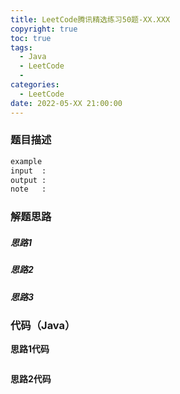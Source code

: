 ```yaml
---
title: LeetCode腾讯精选练习50题-XX.XXX
copyright: true
toc: true
tags:
  - Java
  - LeetCode
  - 
categories:
  - LeetCode
date: 2022-05-XX 21:00:00
---
```



### 题目描述



```bash
example
input  : 
output : 
note   : 
```

<!--more-->

### 解题思路

##### 思路1

##### 思路2

##### 思路3

### 代码（Java）
**思路1代码**
```java

```
**思路2代码**
```java

```